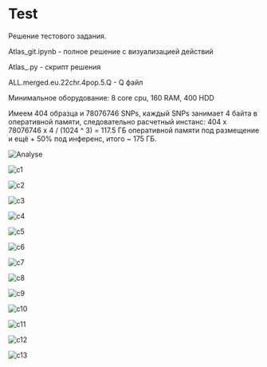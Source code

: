# Test
Решение тестового задания.

Atlas_git.ipynb - полное решение с визуализацией действий

Atlas_.py - скрипт решения

ALL.merged.eu.22chr.4pop.5.Q - Q файл

Минимальное оборудование:
8 core cpu,
160 RAM,
400 HDD

Имеем 404 образца и 78076746 SNPs, каждый SNPs занимает 4 байта в оперативной памяти, следовательно расчетный инстанс:
404 х 78076746 х 4 / (1024 ^ 3) = 117.5 ГБ оперативной памяти под размещение и ещё + 50% под инференс, итого ~ 175 ГБ.

![Analyse](https://github.com/cappelchi/Test/blob/master/img/comp_viz.png)

![c1](https://github.com/cappelchi/Test/blob/master/img/components.png)

![c2](https://github.com/cappelchi/Test/blob/master/img/components2.png)

![c3](https://github.com/cappelchi/Test/blob/master/img/components3.png)

![c4](https://github.com/cappelchi/Test/blob/master/img/components4.png)

![c5](https://github.com/cappelchi/Test/blob/master/img/components5.png)

![c6](https://github.com/cappelchi/Test/blob/master/img/components6.png)

![c7](https://github.com/cappelchi/Test/blob/master/img/components7.png)

![c8](https://github.com/cappelchi/Test/blob/master/img/components8.png)

![c9](https://github.com/cappelchi/Test/blob/master/img/components9.png)

![c10](https://github.com/cappelchi/Test/blob/master/img/components10.png)

![c11](https://github.com/cappelchi/Test/blob/master/img/components11.png)

![c12](https://github.com/cappelchi/Test/blob/master/img/components12.png)

![c13](https://github.com/cappelchi/Test/blob/master/img/components13.png)
